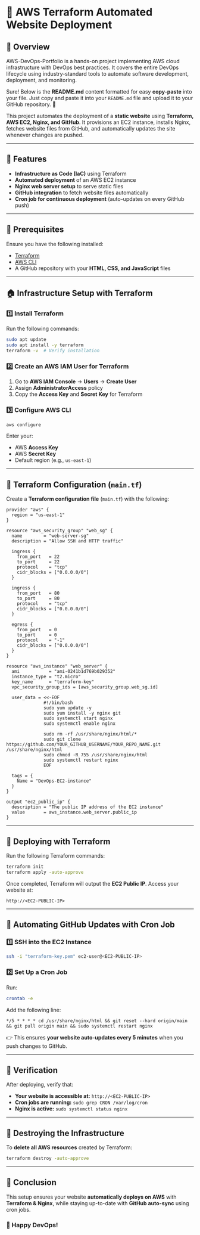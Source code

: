 # 🚀 AWS Terraform Automated Website Deployment

## 📌 Overview

AWS-DevOps-Portfolio is a hands-on project implementing AWS cloud infrastructure with DevOps best practices. It covers the entire DevOps lifecycle using industry-standard tools to automate software development, deployment, and monitoring.

Sure! Below is the **README.md** content formatted for easy **copy-paste** into your file. Just copy and paste it into your `README.md` file and upload it to your GitHub repository. 🚀

This project automates the deployment of a **static website** using **Terraform, AWS EC2, Nginx, and GitHub**. It provisions an EC2 instance, installs Nginx, fetches website files from GitHub, and automatically updates the site whenever changes are pushed.

---

## 🌟 Features
- **Infrastructure as Code (IaC)** using Terraform
- **Automated deployment** of an AWS EC2 instance
- **Nginx web server setup** to serve static files
- **GitHub integration** to fetch website files automatically
- **Cron job for continuous deployment** (auto-updates on every GitHub push)

---

## 🔧 Prerequisites
Ensure you have the following installed:
- [Terraform](https://developer.hashicorp.com/terraform/downloads)
- [AWS CLI](https://aws.amazon.com/cli/)
- A GitHub repository with your **HTML, CSS, and JavaScript** files

---

## 🏠 Infrastructure Setup with Terraform
### **1️⃣ Install Terraform**
Run the following commands:
```bash
sudo apt update
sudo apt install -y terraform
terraform -v  # Verify installation
```

### **2️⃣ Create an AWS IAM User for Terraform**
1. Go to **AWS IAM Console** → **Users** → **Create User**
2. Assign **AdministratorAccess** policy
3. Copy the **Access Key** and **Secret Key** for Terraform

### **3️⃣ Configure AWS CLI**
```bash
aws configure
```
Enter your:
- AWS **Access Key**
- AWS **Secret Key**
- Default region (e.g., `us-east-1`)

---

## 📝 Terraform Configuration (`main.tf`)
Create a **Terraform configuration file** (`main.tf`) with the following:

```hcl
provider "aws" {
  region = "us-east-1"
}

resource "aws_security_group" "web_sg" {
  name        = "web-server-sg"
  description = "Allow SSH and HTTP traffic"

  ingress {
    from_port   = 22
    to_port     = 22
    protocol    = "tcp"
    cidr_blocks = ["0.0.0.0/0"]
  }

  ingress {
    from_port   = 80
    to_port     = 80
    protocol    = "tcp"
    cidr_blocks = ["0.0.0.0/0"]
  }

  egress {
    from_port   = 0
    to_port     = 0
    protocol    = "-1"
    cidr_blocks = ["0.0.0.0/0"]
  }
}

resource "aws_instance" "web_server" {
  ami           = "ami-0241b1d769b029352"
  instance_type = "t2.micro"
  key_name      = "terraform-key"
  vpc_security_group_ids = [aws_security_group.web_sg.id]

  user_data = <<-EOF
              #!/bin/bash
              sudo yum update -y
              sudo yum install -y nginx git
              sudo systemctl start nginx
              sudo systemctl enable nginx

              sudo rm -rf /usr/share/nginx/html/*
              sudo git clone https://github.com/YOUR_GITHUB_USERNAME/YOUR_REPO_NAME.git /usr/share/nginx/html
              sudo chmod -R 755 /usr/share/nginx/html
              sudo systemctl restart nginx
              EOF

  tags = {
    Name = "DevOps-EC2-instance"
  }
}

output "ec2_public_ip" {
  description = "The public IP address of the EC2 instance"
  value       = aws_instance.web_server.public_ip
}
```

---

## 🚀 Deploying with Terraform
Run the following Terraform commands:

```bash
terraform init
terraform apply -auto-approve
```
Once completed, Terraform will output the **EC2 Public IP**. Access your website at:
```
http://<EC2-PUBLIC-IP>
```

---

## 🔄 Automating GitHub Updates with Cron Job
### **1️⃣ SSH into the EC2 Instance**
```bash
ssh -i "terraform-key.pem" ec2-user@<EC2-PUBLIC-IP>
```

### **2️⃣ Set Up a Cron Job**
Run:
```bash
crontab -e
```
Add the following line:
```
*/5 * * * * cd /usr/share/nginx/html && git reset --hard origin/main && git pull origin main && sudo systemctl restart nginx
```
👉 This ensures **your website auto-updates every 5 minutes** when you push changes to GitHub.

---

## 🎯 Verification
After deploying, verify that:
- **Your website is accessible at:** `http://<EC2-PUBLIC-IP>`
- **Cron jobs are running:** `sudo grep CRON /var/log/cron`
- **Nginx is active:** `sudo systemctl status nginx`

---

## 🚽 Destroying the Infrastructure
To **delete all AWS resources** created by Terraform:
```bash
terraform destroy -auto-approve
```

---

## 🎉 Conclusion
This setup ensures your website **automatically deploys on AWS** with **Terraform & Nginx**, while staying up-to-date with **GitHub auto-sync** using cron jobs.

### **🚀 Happy DevOps!**

